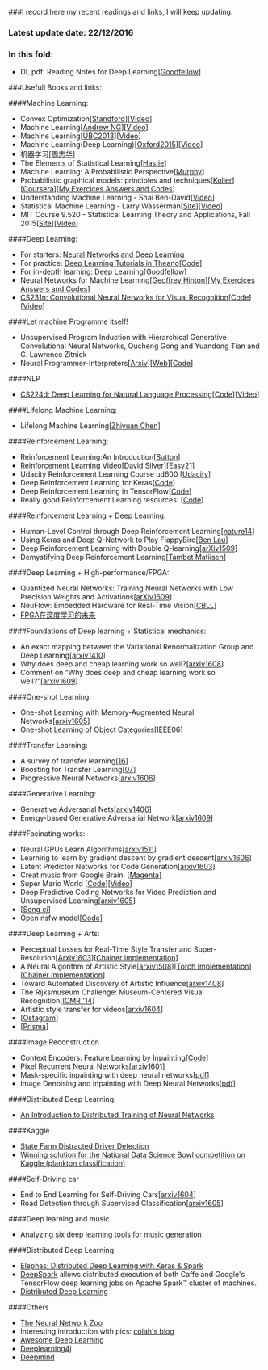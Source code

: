 ###I record here my recent readings and links, I will keep updating.

### Latest update date: 22/12/2016

### In this fold:
- DL.pdf: Reading Notes for Deep Learning[[Goodfellow](http://www.deeplearningbook.org/)]

###Usefull Books and links:

####Machine Learning:
- Convex Optimization[[Standford](http://stanford.edu/class/ee364a/)][[Video](https://www.youtube.com/playlist?list=PL3940DD956CDF0622)]
- Machine Learning[[Andrew NG](http://cs229.stanford.edu/)][[Video](https://www.youtube.com/playlist?list=PLA89DCFA6ADACE599)]
- Machine Learning[[UBC2013](http://www.cs.ubc.ca/~nando/540-2013/lectures.html)][[Video](https://www.youtube.com/playlist?list=PLE6Wd9FR--EdyJ5lbFl8UuGjecvVw66F6&feature=view_all)]
- Machine Learning(Deep Learning)[[Oxford2015](http://www.cs.ox.ac.uk/teaching/courses/2014-2015/ml/)][[Video](https://www.youtube.com/playlist?list=PLE6Wd9FR--EfW8dtjAuPoTuPcqmOV53Fu)]
- 机器学习[[周志华](http://cs.nju.edu.cn/zhouzh/zhouzh.files/publication/MLbook2016.htm)]
- The Elements of Statistical Learning[[Hastie](http://statweb.stanford.edu/~tibs/ElemStatLearn/)]
- Machine Learning: A Probabilistic Perspective[[Murphy](http://people.cs.ubc.ca/~murphyk/MLbook/)]
- Probabilistic graphical models: principles and techniques[[Koller](http://pgm.stanford.edu/)][[Coursera](https://www.coursera.org/specializations/probabilistic-graphical-models)][[My Exercices Answers and Codes](https://github.com/rockkingjy/CourseraProbabilisticGraphicModels)]
- Understanding Machine Learning - Shai Ben-David[[Video](https://www.youtube.com/channel/UCR4_akQ1HYMUcDszPQ6jh8Q)]
- Statistical Machine Learning - Larry Wasserman[[Site](http://www.stat.cmu.edu/~larry/=sml/)][[Video](https://www.youtube.com/playlist?list=PLTB9VQq8WiaCBK2XrtYn5t9uuPdsNm7YE)] 
- MIT Course 9.520 - Statistical Learning Theory and Applications, Fall 2015[[Site](http://www.mit.edu/~9.520/fall15/)][[Video](https://www.youtube.com/playlist?list=PLyGKBDfnk-iDj3FBd0Avr_dLbrU8VG73O)] 

####Deep Learning:
- For starters: [Neural Networks and Deep Learning](http://neuralnetworksanddeeplearning.com/index.html)
- For practice: [Deep Learning Tutorials in Theano](http://deeplearning.net/tutorial/)[[Code](https://github.com/lisa-lab/DeepLearningTutorials/tree/master/code)]
- For in-depth learning: Deep Learning[[Goodfellow](http://www.deeplearningbook.org/)]
- Neural Networks for Machine Learning[[Geoffrey Hinton](https://www.coursera.org/learn/neural-networks)][[My Exercices Answers and Codes](https://github.com/rockkingjy/CourseraNeuralNetworksForMachineLearningHinton)]
- [CS231n: Convolutional Neural Networks for Visual Recognition](http://vision.stanford.edu/teaching/cs231n/)[[Code](https://github.com/cs231n/cs231n.github.io)][[Video](https://www.youtube.com/playlist?list=PLkt2uSq6rBVctENoVBg1TpCC7OQi31AlC)]

####Let machine Programme itself!
- Unsupervised Program Induction with Hierarchical Generative Convolutional Neural Networks, Qucheng Gong and Yuandong Tian and C. Lawrence Zitnick
- Neural Programmer-Interpreters[[Arxiv](https://arxiv.org/abs/1511.06279)][[Web](http://www-personal.umich.edu/~reedscot/iclr_project.html)][[Code](https://github.com/mokemokechicken/keras_npi)]

####NLP
- [CS224d: Deep Learning for Natural Language Processing](http://cs224d.stanford.edu/index.html)[[Code](https://github.com/kvfrans/cs224-solutions)][[Video](https://www.youtube.com/playlist?list=PLCJlDcMjVoEdtem5GaohTC1o9HTTFtK7_)]

####Lifelong Machine Learning:
- Lifelong Machine Learning[[Zhiyuan Chen](https://www.cs.uic.edu/~liub/lifelong-machine-learning.html)]

####Reinforcement Learning:
- Reinforcement Learning:An Introduction[[Sutton](https://webdocs.cs.ualberta.ca/~sutton/book/the-book.html)]
- Reinforcement Learning Video[[David Silver](http://www0.cs.ucl.ac.uk/staff/d.silver/web/Teaching.html)][[Easy21](https://github.com/kvfrans/Easy21-RL)]
- Udacity Reinforcement Learning Course ud600 [[Udacity](https://www.udacity.com/)]
- Deep Reinforcement Learning for Keras[[Code](https://github.com/matthiasplappert/keras-rl)]
- Deep Reinforcement Learning in TensorFlow[[Code](https://github.com/carpedm20/deep-rl-tensorflow)]
- Really good Reinforcement Learning resources: [[Code](https://github.com/dennybritz/reinforcement-learning)]

####Reinforcement Learning + Deep Learning:
- Human-Level Control through Deep Reinforcement Learning[[nature14](http://www.readcube.com/articles/10.1038/nature14236)]
- Using Keras and Deep Q-Network to Play FlappyBird[[Ben Lau](https://yanpanlau.github.io/2016/07/10/FlappyBird-Keras.html)]
- Deep Reinforcement Learning with Double Q-learning[[arXiv1509](https://arxiv.org/abs/1509.06461)]
- Demystifying Deep Reinforcement Learning[[Tambet Matiisen](https://www.nervanasys.com/demystifying-deep-reinforcement-learning/)]

####Deep Learning + High-performance/FPGA:
- Quantized Neural Networks: Training Neural Networks with Low Precision Weights and Activations[[arXiv1609](https://arxiv.org/abs/1609.07061)]
- NeuFlow: Embedded Hardware for Real-Time Vision[[CBLL](http://www.cs.nyu.edu/~yann/research/neuflow/index.html)]
- [FPGA在深度学习的未来](http://blog.csdn.net/klaas/article/details/50822880#在fpga上运行lstm神经网络)

####Foundations of Deep learning + Statistical mechanics:
- An exact mapping between the Variational Renormalization Group and Deep Learning[[arxiv1410](https://arxiv.org/abs/1410.3831)]
- Why does deep and cheap learning work so well?[[arxiv1608](https://arxiv.org/abs/1608.08225)]
- Comment on “Why does deep and cheap learning work so well?”[[arxiv1609](https://arxiv.org/abs/1609.03541)]

####One-shot Learning:
- One-shot Learning with Memory-Augmented Neural Networks[[arxiv1605](https://arxiv.org/abs/1605.06065)]
- One-shot Learning of Object Categories[[IEEE06](http://vision.stanford.edu/documents/Fei-FeiFergusPerona2006.pdf)]

####Transfer Learning:
- A survey of transfer learning[[16](http://download.springer.com/static/pdf/222/art%253A10.1186%252Fs40537-016-0043-6.pdf?originUrl=http%3A%2F%2Fjournalofbigdata.springeropen.com%2Farticle%2F10.1186%2Fs40537-016-0043-6&token2=exp=1475586747~acl=%2Fstatic%2Fpdf%2F222%2Fart%25253A10.1186%25252Fs40537-016-0043-6.pdf*~hmac=12094528b0e664eefef8482da65a4f94e1bb1c96058ae701b461312c10733fd7)]
- Boosting for Transfer Learning[[07](http://ftp.cse.ust.hk/~qyang/Docs/2007/tradaboost.pdf)]
- Progressive Neural Networks[[arxiv1606](https://arxiv.org/abs/1606.04671)]

####Generative Learning:
- Generative Adversarial Nets[[arxiv1406](https://arxiv.org/abs/1406.2661)]
- Energy-based Generative Adversarial Network[[arxiv1609](https://arxiv.org/abs/1609.03126)]

####Facinating works:

- Neural GPUs Learn Algorithms[[arxiv1511](https://arxiv.org/abs/1511.08228)]
- Learning to learn by gradient descent by gradient descent[[arxiv1606](https://arxiv.org/abs/1606.04474)]
- Latent Predictor Networks for Code Generation[[arxiv1603](https://arxiv.org/abs/1603.06744)]
- Creat music from Google Brain: [[Magenta](https://github.com/tensorflow/magenta)]
- Super Mario World [[Code](http://pastebin.com/ZZmSNaHX)][[Video](https://www.youtube.com/watch?v=qv6UVOQ0F44)]
- Deep Predictive Coding Networks for Video Prediction and Unsupervised Learning[[arxiv1605](https://arxiv.org/abs/1605.08104)]
- [[Song ci](https://github.com/HevLfreis/songci-rnn)]
- Open nsfw model[[Code](https://github.com/yahoo/open_nsfw)]

####Deep Learning + Arts:
- Perceptual Losses for Real-Time Style Transfer and Super-Resolution[[Arxiv1603](https://arxiv.org/abs/1603.08155)][[Chainer implementation](https://github.com/yusuketomoto/chainer-fast-neuralstyle)]
- A Neural Algorithm of Artistic Style[[arxiv1508](https://arxiv.org/abs/1508.06576)][[Torch Implementation](https://github.com/jcjohnson/neural-style)][[Chainer Implementation](https://github.com/mattya/chainer-gogh)]
- Toward Automated Discovery of Artistic Influence[[arxiv1408](https://arxiv.org/abs/1408.3218)]
- The Rijksmuseum Challenge: Museum-Centered Visual Recognition[[ICMR '14](https://staff.fnwi.uva.nl/t.e.j.mensink/publications/mensink14icmr.pdf)]
- Artistic style transfer for videos[[arxiv1604](https://arxiv.org/abs/1604.08610)]
- [[Ostagram](https://ostagram.ru/static_pages/lenta?last_days=30&locale=en)]
- [[Prisma](http://prisma-ai.com/)]

####Image Reconstruction
- Context Encoders: Feature Learning by Inpainting[[Code](https://github.com/pathak22/context-encoder)]
- Pixel Recurrent Neural Networks[[arxiv1601](https://arxiv.org/abs/1601.06759)]
- Mask-specific inpainting with deep neural networks[[pdf](http://webdav.tuebingen.mpg.de/pixel/neural_inpainting/Koehler_Mask_Specific_Inpainting_With_Deep_Neural_Networks_GCPR_2014.pdf)]
- Image Denoising and Inpainting with Deep Neural Networks[[pdf](https://papers.nips.cc/paper/4686-image-denoising-and-inpainting-with-deep-neural-networks.pdf)]

####Distributed Deep Learning:
- [An Introduction to Distributed Training of Neural Networks](http://engineering.skymind.io/distributed-deep-learning-part-1-an-introduction-to-distributed-training-of-neural-networks)

####Kaggle
- [State Farm Distracted Driver Detection](https://www.kaggle.com/c/state-farm-distracted-driver-detection)
- [Winning solution for the National Data Science Bowl competition on Kaggle (plankton classification)](http://benanne.github.io/2015/03/17/plankton.html)

####Self-Driving car
- End to End Learning for Self-Driving Cars[[arxiv1604](https://arxiv.org/abs/1604.07316)]
- Road Detection through Supervised Classification[[arxiv1605](https://arxiv.org/abs/1605.03150)]

####Deep learning and music
- [Analyzing six deep learning tools for music generation](http://www.asimovinstitute.org/analyzing-deep-learning-tools-music/)

####Distributed Deep Learning
- [Elephas: Distributed Deep Learning with Keras & Spark](https://github.com/maxpumperla/elephas)
- [DeepSpark](http://deepspark.snu.ac.kr./) allows distributed execution of both Caffe and Google's TensorFlow deep learning jobs on Apache Spark™ cluster of machines.
- [Distributed Deep Learning](http://engineering.skymind.io/distributed-deep-learning-part-1-an-introduction-to-distributed-training-of-neural-networks)

####Others
- [The Neural Network Zoo](http://www.asimovinstitute.org/neural-network-zoo/)
- Interesting introduction with pics: [colah's blog](http://colah.github.io/)
- [Awesome Deep Learning](https://github.com/ChristosChristofidis/awesome-deep-learning)
- [Deeplearning4j](http://deeplearning4j.org/compare-dl4j-torch7-pylearn.html)
- [Deepmind](https://deepmind.com/research/dqn/)

